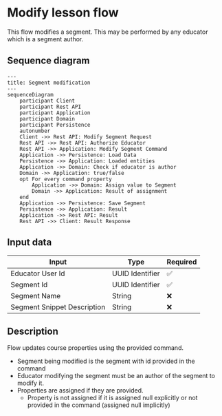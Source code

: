# Modify lesson flow

This flow modifies a segment. This may be performed by any educator which is a segment author.

## Sequence diagram

```mermaid
---
title: Segment modification
---
sequenceDiagram
    participant Client
    participant Rest API
    participant Application
    participant Domain
    participant Persistence
    autonumber
    Client ->> Rest API: Modify Segment Request
    Rest API ->> Rest API: Authorize Educator
    Rest API ->> Application: Modify Segment Command
    Application ->> Persistence: Load Data
    Persistence ->> Application: Loaded entities
    Application ->> Domain: Check if educator is author
    Domain ->> Application: true/false
    opt For every command property
        Application ->> Domain: Assign value to Segment
        Domain ->> Application: Result of assignment
    end
    Application ->> Persistence: Save Segment
    Persistence ->> Application: Result
    Application ->> Rest API: Result
    Rest API ->> Client: Result Response
```

## Input data

| Input                       | Type            | Required |
|-----------------------------|-----------------|----------|
| Educator User Id            | UUID Identifier | ✅        |
| Segment Id                  | UUID Identifier | ✅        |
| Segment Name                | String          | ❌        |
| Segment Snippet Description | String          | ❌        |

## Description

Flow updates course properties using the provided command.

- Segment being modified is the segment with id provided in the command
- Educator modifying the segment must be an author of the segment to modify it.
- Properties are assigned if they are provided.
    - Property is not assigned if it is assigned null explicitly or not provided in the command (assigned null
      implicitly)